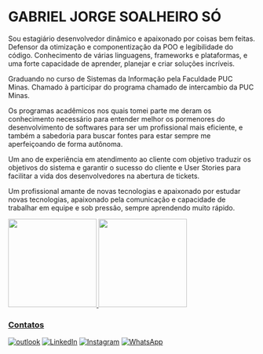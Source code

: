 
# GABRIEL JORGE SOALHEIRO SÓ


Sou estagiário desenvolvedor dinâmico e apaixonado por coisas bem feitas. Defensor da otimização e componentização da POO e legibilidade do código. Conhecimento de várias linguagens, frameworks e plataformas, e uma forte capacidade de aprender, planejar e criar soluções incríveis.

Graduando no curso de Sistemas da Informação pela Faculdade PUC Minas. Chamado à participar do programa chamado de intercambio da PUC Minas. 

Os programas acadêmicos nos quais tomei parte me deram os conhecimento necessário para entender melhor os pormenores do desenvolvimento de softwares para ser um profissional mais eficiente, e também a sabedoria para buscar fontes para estar sempre me aperfeiçoando de forma autônoma.

Um ano de experiência em atendimento ao cliente com objetivo traduzir os objetivos do sistema e garantir o sucesso do cliente e User Stories para facilitar a vida dos desenvolvedores na abertura de tickets.

Um profissional amante de novas tecnologias e apaixonado por estudar novas tecnologias, apaixonado pela comunicação e capacidade de trabalhar em equipe e sob pressão, sempre aprendendo muito rápido.
          
<div>
<a href="https://github.com/rafaelmfs">
<img height="180em" src="https://github-readme-stats.vercel.app/api/top-langs/?username=GabrielSoalheiro&layout=compact&langs_count=7&,blade,shell"/>
<img height="180em" src="https://github-readme-stats.vercel.app/api?username=GabrielSoalheiro&show_icons=true&include_all_commits=true&count_private=true"/>
</div>

### Contatos

  [![outlook](https://img.shields.io/badge/Microsoft_Outlook-0078D4?style=for-the-badge&logo=microsoft-outlook&logoColor=white)](mailto:gabrielsoalheiro2011@hotmail.com) [![LinkedIn](https://img.shields.io/badge/linkedin-%230077B5.svg?style=for-the-badge&logo=linkedin&logoColor=white)](https://www.linkedin.com/in/gabrielsoalheiro/) [![Instagram](https://img.shields.io/badge/Instagram-%23E4405F.svg?style=for-the-badge&logo=Instagram&logoColor=white)](https://www.instagram.com/gabriel_soalheiro/) [![WhatsApp](https://img.shields.io/badge/WhatsApp-25D366?style=for-the-badge&logo=whatsapp&logoColor=white)](https://wa.me/5533999857659)





